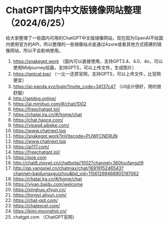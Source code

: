 # ChatGPT国内中文版镜像网站整理（2024/6/25）
给大家整理了一些国内可用的ChatGPT中文版镜像网站，现在因为OpenAI不给国内使用官方的API，所以整理的一些镜像站点是通过Azure或者其他方式搭建的镜像网站，所以不会影响使用。
 
1. https://snakegpt.work       （国内可以直接使用，支持GPT3.4、4.0、4o，可以使用Midjourney绘画，支持GPTS，可以上传文件，生成图片）
2. https://gptcat.top/        （一比一还原官网，支持GPTS，可以上传文件，比官网便宜）
3. https://ai-panda.xyz/login?invite_code=34137c47       （UI设计很好，用的很舒服）
4. http://gptdog.online/      
5. https://ai.minihuo.com/#/chat/1002
6. https://freechatgpt.lol/
7. https://chatai.lra.cn/#/home/chat
8. https://chat.haoce.com/
9. https://vipag4.aibeke.com/
10. https://www.chatnext.top
11. https://snakegpt.work?inVitecode=PUWFCNERUN
12. https://www.chatnext.top
13. https://ai117.com/
14. https://freechatgpt.lol/
15. https://poe.com
16. http://chat8.zjqywl.cn/chatbotai/1002?channel=360toufangzt9
17. http://gp.yangxiwl.cn/chatmax/chat/1691915246543?channel=baidumaxguizhou&bd_vid=11561269466905197062
18. https://chatai.lra.cn/#/home/chat
19. https://yiyan.baidu.com/welcome
20. https://xinghuo.xfyun.cn/
21. https://tongyi.aliyun.com/
22. https://chat-ppt.com/
23. https://chatexcel.com/
24. https://kimi.moonshot.cn/
25. chatgpt.com （ChatGPT官网）
